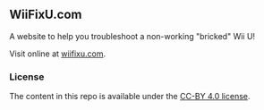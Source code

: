 ## WiiFixU.com
A website to help you troubleshoot a non-working "bricked" Wii U!

Visit online at [wiifixu.com](https://wiifixu.com).

### License
The content in this repo is available under the [CC-BY 4.0 license](https://creativecommons.org/licenses/by/4.0/).